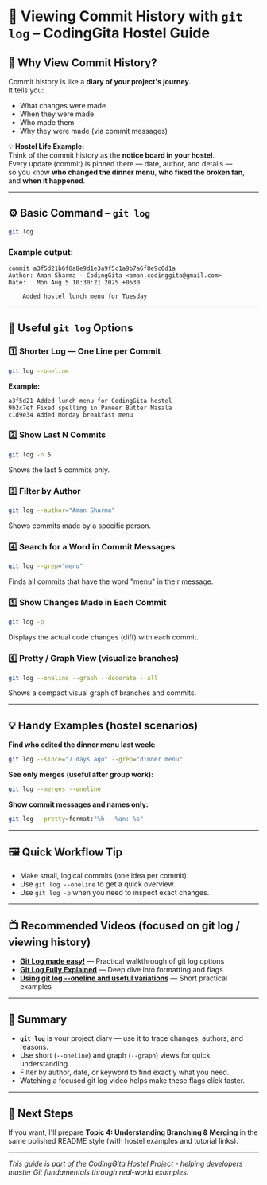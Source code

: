 # 📜 Viewing Commit History with `git log` – CodingGita Hostel Guide

## 📌 Why View Commit History?

Commit history is like a **diary of your project's journey**.  
It tells you:
- What changes were made  
- When they were made  
- Who made them  
- Why they were made (via commit messages)

💡 **Hostel Life Example:**  
Think of the commit history as the **notice board in your hostel**.  
Every update (commit) is pinned there — date, author, and details —  
so you know **who changed the dinner menu**, **who fixed the broken fan**, and **when it happened**.

---

## ⚙️ Basic Command – `git log`

```bash
git log
```

### Example output:

```
commit a3f5d21b6f8a8e9d1e3a9f5c1a9b7a6f8e9c0d1a
Author: Aman Sharma - CodingGita <aman.codinggita@gmail.com>
Date:   Mon Aug 5 10:30:21 2025 +0530

    Added hostel lunch menu for Tuesday
```

---

## 🎯 Useful `git log` Options

### 1️⃣ Shorter Log — One Line per Commit
```bash
git log --oneline
```

**Example:**
```
a3f5d21 Added lunch menu for CodingGita hostel
9b2c7ef Fixed spelling in Paneer Butter Masala
c1d9e34 Added Monday breakfast menu
```

### 2️⃣ Show Last N Commits
```bash
git log -n 5
```
Shows the last 5 commits only.

### 3️⃣ Filter by Author
```bash
git log --author="Aman Sharma"
```
Shows commits made by a specific person.

### 4️⃣ Search for a Word in Commit Messages
```bash
git log --grep="menu"
```
Finds all commits that have the word "menu" in their message.

### 5️⃣ Show Changes Made in Each Commit
```bash
git log -p
```
Displays the actual code changes (diff) with each commit.

### 6️⃣ Pretty / Graph View (visualize branches)
```bash
git log --oneline --graph --decorate --all
```
Shows a compact visual graph of branches and commits.

---

## 💡 Handy Examples (hostel scenarios)

**Find who edited the dinner menu last week:**
```bash
git log --since="7 days ago" --grep="dinner menu"
```

**See only merges (useful after group work):**
```bash
git log --merges --oneline
```

**Show commit messages and names only:**
```bash
git log --pretty=format:"%h - %an: %s"
```

---

## 🖼 Quick Workflow Tip

- Make small, logical commits (one idea per commit).
- Use `git log --oneline` to get a quick overview.
- Use `git log -p` when you need to inspect exact changes.

---

## 📺 Recommended Videos (focused on git log / viewing history)

- **[Git Log made easy!](https://www.youtube.com/watch?v=-3c77Y7KpRo)** — Practical walkthrough of git log options
- **[Git Log Fully Explained](https://www.youtube.com/watch?v=UZN7tPC4dHk)** — Deep dive into formatting and flags
- **[Using git log --oneline and useful variations](https://www.youtube.com/watch?v=DnYAVzHpquI)** — Short practical examples

---

## 📝 Summary

- **`git log`** is your project diary — use it to trace changes, authors, and reasons.
- Use short (`--oneline`) and graph (`--graph`) views for quick understanding.
- Filter by author, date, or keyword to find exactly what you need.
- Watching a focused git log video helps make these flags click faster.

---

## 🚀 Next Steps

If you want, I'll prepare **Topic 4: Understanding Branching & Merging** in the same polished README style (with hostel examples and tutorial links).

---

*This guide is part of the CodingGita Hostel Project - helping developers master Git fundamentals through real-world examples.*
